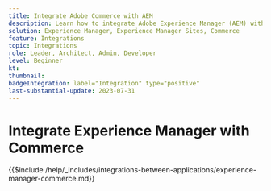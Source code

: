 ```yaml
---
title: Integrate Adobe Commerce with AEM
description: Learn how to integrate Adobe Experience Manager (AEM) with Adobe Commerce.
solution: Experience Manager, Experience Manager Sites, Commerce
feature: Integrations
topic: Integrations
role: Leader, Architect, Admin, Developer
level: Beginner
kt:
thumbnail:
badgeIntegration: label="Integration" type="positive"
last-substantial-update: 2023-07-31
---
```


# Integrate Experience Manager with Commerce

{{$include /help/_includes/integrations-between-applications/experience-manager-commerce.md}}
